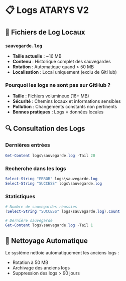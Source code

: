 # 📋 Logs ATARYS V2

## 📁 Fichiers de Log Locaux

### `sauvegarde.log`
- **Taille actuelle** : ~16 MB
- **Contenu** : Historique complet des sauvegardes
- **Rotation** : Automatique quand > 50 MB
- **Localisation** : Local uniquement (exclu de GitHub)

### Pourquoi les logs ne sont pas sur GitHub ?
- **Taille** : Fichiers volumineux (16+ MB)
- **Sécurité** : Chemins locaux et informations sensibles
- **Pollution** : Changements constants non pertinents
- **Bonnes pratiques** : Logs = données locales

## 🔍 Consultation des Logs

### Dernières entrées
```powershell
Get-Content logs\sauvegarde.log -Tail 20
```

### Recherche dans les logs
```powershell
Select-String "ERROR" logs\sauvegarde.log
Select-String "SUCCESS" logs\sauvegarde.log
```

### Statistiques
```powershell
# Nombre de sauvegardes réussies
(Select-String "SUCCESS" logs\sauvegarde.log).Count

# Dernière sauvegarde
Get-Content logs\sauvegarde.log -Tail 1
```

## 🧹 Nettoyage Automatique

Le système nettoie automatiquement les anciens logs :
- Rotation à 50 MB
- Archivage des anciens logs
- Suppression des logs > 90 jours 